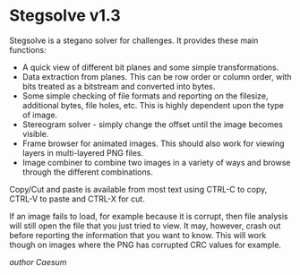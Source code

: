 # Stegsolve v1.3
Stegsolve is a stegano solver for challenges. It provides these main functions:
* A quick view of different bit planes and some simple transformations.
* Data extraction from planes. This can be row order or column order, with bits treated as a bitstream and converted into bytes.
* Some simple checking of file formats and reporting on the filesize, additional bytes, file holes, etc. This is highly dependent upon the type of image.
* Stereogram solver - simply change the offset until the image becomes visible.
* Frame browser for animated images. This should also work for viewing layers in multi-layered PNG files.
* Image combiner to combine two images in a variety of ways and browse through the different combinations.

Copy/Cut and paste is available from most text using CTRL-C to copy, CTRL-V to paste and CTRL-X for cut.

If an image fails to load, for example because it is corrupt, then file analysis will still open the file that you just tried to view. 
It may, however, crash out before reporting the information that you want to know. This will work though on images where the PNG has corrupted CRC values for example.

*author Caesum* 
